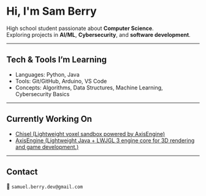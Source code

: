 # Hi, I'm Sam Berry  

High school student passionate about **Computer Science**.   
Exploring projects in **AI/ML**, **Cybersecurity**, and **software development**.  

---

## Tech & Tools I’m Learning
- Languages: Python, Java 
- Tools: Git/GitHub, Arduino, VS Code  
- Concepts: Algorithms, Data Structures, Machine Learning, Cybersecurity Basics  

---

## Currently Working On
- [Chisel (Lightweight voxel sandbox powered by AxisEngine)](https://github.com/samuelberry-dev/chisel)
- [AxisEngine (Lightweight Java + LWJGL 3 engine core for 3D rendering and game development.)
](https://github.com/samuelberry-dev/axis-engine)

---

##  Contact
📧 `samuel.berry.dev@gmail.com`  

